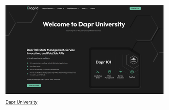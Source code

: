 ![Dapr University](/images/dapr-university.png)

[Dapr University](https://www.diagrid.io/dapr-university)